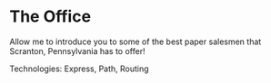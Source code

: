 # **The Office**

Allow me to introduce you to some of the best paper salesmen that Scranton, Pennsylvania has to offer! 

Technologies: Express, Path, Routing 
